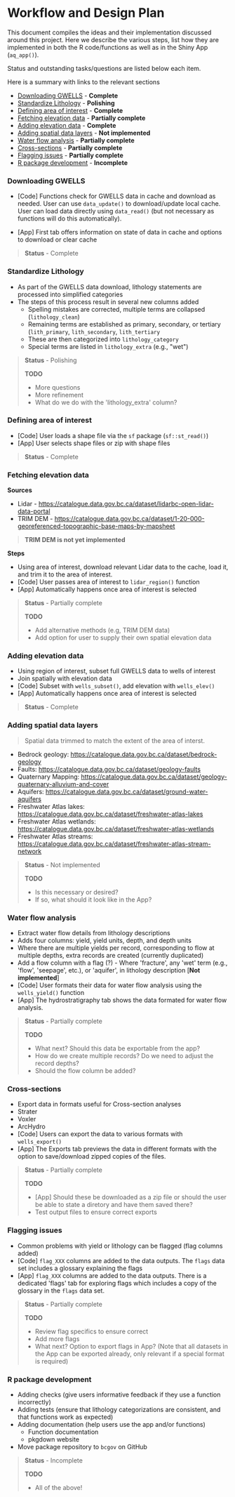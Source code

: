 # Workflow and Design Plan

This document compiles the ideas and their implementation discussed around this
project. Here we describe the various steps, list how they are implemented in
both the R code/functions as well as in the Shiny App (`aq_app()`). 

Status and outstanding tasks/questions are listed below each item.

Here is a summary with links to the relevant sections

- [Downloading GWELLS](#downloading-gwells) - **Complete**
- [Standardize Lithology](#standardize-lithology) - **Polishing**
- [Defining area of interest](#defining-area-of-interest) - **Complete**
- [Fetching elevation data](#fetching-elevation-data) - **Partially complete**
- [Adding elevation data](#adding-elevation-data) - **Complete**
- [Adding spatial data layers](#adding-spatial-data-layers) - **Not implemented**
- [Water flow analysis](#water-flow-analysis) - **Partially complete**
- [Cross-sections](#cross-sections) - **Partially complete**
- [Flagging issues](#flagging-issues) - **Partially complete**
- [R package development](#r-package-development) - **Incomplete**

### Downloading GWELLS
- [Code] Functions check for GWELLS data in cache and download as needed. 
  User can use `data_update()` to download/update local cache. User can load
  data directly using `data_read()` (but not necessary as functions will do this
  automatically).

- [App] First tab offers information on state of data in cache and options to
  download or clear cache
  
> **Status** - Complete

### Standardize Lithology
- As part of the GWELLS data download, lithology statements are processed into 
  simplified categories
- The steps of this process result in several new columns added
  - Spelling mistakes are corrected, multiple terms are collapsed (`lithology_clean`)
  - Remaining terms are established as primary, secondary, or tertiary (`lith_primary`, `lith_secondary`, `lith_tertiary`
  - These are then categorized into `lithology_category`
  - Special terms are listed in `lithology_extra` (e.g., "wet")

> **Status** - Polishing
> 
> **TODO**
> 
> - More questions
> - More refinement
> - What do we do with the 'lithology_extra' column?

### Defining area of interest
- [Code] User loads a shape file via the `sf` package (`sf::st_read()`)
- [App] User selects shape files or zip with shape files

> **Status** - Complete

### Fetching elevation data

**Sources**
- Lidar -  https://catalogue.data.gov.bc.ca/dataset/lidarbc-open-lidar-data-portal
- TRIM DEM - https://catalogue.data.gov.bc.ca/dataset/1-20-000-georeferenced-topographic-base-maps-by-mapsheet
  
> **TRIM DEM is not yet implemented**

**Steps**
- Using area of interest, download relevant Lidar data to the cache, 
  load it, and trim it to the area of interest.
- [Code] User passes area of interest to `lidar_region()` function
- [App] Automatically happens once area of interest is selected

> **Status** - Partially complete
>
> **TODO**
> 
> - Add alternative methods (e.g, TRIM DEM data)
> - Add option for user to supply their own spatial elevation data

### Adding elevation data

- Using region of interest, subset full GWELLS data to wells of interest
- Join spatially with elevation data
- [Code] Subset with `wells_subset()`, add elevation with `wells_elev()`
- [App] Automatically happens once area of interest is selected

> **Status** - Complete

### Adding spatial data layers

> Spatial data trimmed to match the extent of the area of interst. 

- Bedrock geology: https://catalogue.data.gov.bc.ca/dataset/bedrock-geology
- Faults:  https://catalogue.data.gov.bc.ca/dataset/geology-faults
- Quaternary Mapping: https://catalogue.data.gov.bc.ca/dataset/geology-quaternary-alluvium-and-cover
- Aquifers: https://catalogue.data.gov.bc.ca/dataset/ground-water-aquifers
- Freshwater Atlas lakes: https://catalogue.data.gov.bc.ca/dataset/freshwater-atlas-lakes
- Freshwater Atlas wetlands: https://catalogue.data.gov.bc.ca/dataset/freshwater-atlas-wetlands
- Freshwater Atlas streams: https://catalogue.data.gov.bc.ca/dataset/freshwater-atlas-stream-network

> **Status** - Not implemented
>
> **TODO**
> 
> - Is this necessary or desired?
> - If so, what should it look like in the App?

### Water flow analysis
- Extract water flow details from lithology descriptions
- Adds four columns: yield, yield units, depth, and depth units
- Where there are multiple yields per record, corresponding to flow at multiple depths, extra records are created (currently duplicated)
- Add a flow column with a flag (?) - Where 'fracture', any 'wet' term (e.g., 'flow', 'seepage', etc.),
  or 'aquifer', in lithology description [**Not implemented**]
- [Code] User formats their data for water flow analysis using the `wells_yield()` function
- [App] The hydrostratigraphy tab shows the data formated for water flow analysis.

> **Status** - Partially complete
>
> **TODO**
> 
> - What next? Should this data be exportable from the app?
> - How do we create multiple records? Do we need to adjust the record depths?
> - Should the flow column be added?


### Cross-sections
 - Export data in formats useful for Cross-section analyses
 - Strater
 - Voxler
 - ArcHydro
 - [Code] Users can export the data to various formats with `wells_export()`
 - [App] The Exports tab previews the data in different formats with the option
   to save/download zipped copies of the files.

> **Status** - Partially complete
>
> **TODO** 
> 
> - [App] Should these be downloaded as a zip file or should the user be able to
>   state a diretory and have them saved there?
> - Test output files to ensure correct exports

### Flagging issues

- Common problems with yield or lithology can be flagged (flag columns added)
- [Code] `flag_XXX` columns are added to the data outputs. The `flags` data set
  includes a glossary explaining the flags
- [App] `flag_XXX` columns are added to the data outputs. There is a dedicated
  'flags' tab for exploring flags which includes a copy of the glossary in the
  `flags` data set.

> **Status** - Partially complete
>
> **TODO**
> 
> - Review flag specifics to ensure correct
> - Add more flags
> - What next? Option to export flags in App? 
>   (Note that all datasets in the App can be exported already, only relevant
>    if a special format is required)


### R package development
- Adding checks (give users informative feedback if they use a function incorrectly)
- Adding tests (ensure that lithology categorizations are consistent, and that 
functions work as expected)
- Adding documentation (help users use the app and/or functions)
  - Function documentation
  - pkgdown website
- Move package repository to `bcgov` on GitHub

> **Status** - Incomplete
> 
> **TODO**
> 
> - All of the above!
